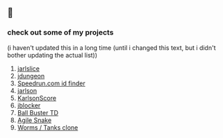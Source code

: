 ## 🐸

### check out some of my projects 
(i haven't updated this in a long time (until i changed this text, but i didn't bother updating the actual list))
<ol>
  <li><a href="https://jannik323.itch.io/jarlslice"> jarlslice</a></li>
  <li><a href="https://jannik323.itch.io/jdungeon"> jdungeon</a></li>
  <li><a href="https://jannik323.github.io/src_category_id_finder/"> Speedrun.com id finder</a></li>
  <li><a href="https://jannik323.itch.io/jarlson"> jarlson</a></li>
  <li><a href="https://jannik323.github.io/KarlsonScore"> KarlsonScore</a></li>
  <li><a href="https://jannik323.itch.io/jblocker"> jblocker</a></li>
  <li><a href="https://jannik323.itch.io/ball-buster-td">Ball Buster TD</a></li>
  <li><a href="https://jannik323.itch.io/agile-snake"> Agile Snake</a></li>
  <li><a href="https://jannik323.github.io/worms-maybe/"> Worms / Tanks clone </a></li>

</ol>
